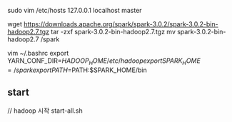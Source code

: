 
sudo vim /etc/hosts
127.0.0.1 localhost master


wget https://downloads.apache.org/spark/spark-3.0.2/spark-3.0.2-bin-hadoop2.7.tgz
tar -zxf spark-3.0.2-bin-hadoop2.7.tgz
mv spark-3.0.2-bin-hadoop2.7 /spark


vim ~/.bashrc
export YARN_CONF_DIR=$HADOOP_HOME/etc/hadoop
export SPARK_HOME=/spark
export PATH=$PATH:$SPARK_HOME/bin




## start

// hadoop 시작
start-all.sh 